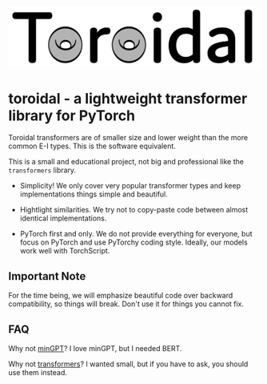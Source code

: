 ![](docs/source/_static/logo/toroidal-logo-rendered.svg)

# toroidal - a lightweight transformer library for PyTorch

Toroidal transformers are of smaller size and lower weight than the more common E-I types. This is the software equivalent.

This is a small and educational project, not big and professional like the `transformers` library.

- Simplicity! We only cover very popular transformer types and keep implementations things simple and beautiful.

- Hightlight similarities. We try not to copy-paste code between almost identical implementations.

- PyTorch first and only. We do not provide everything for everyone, but focus on PyTorch and use PyTorchy coding style. Ideally, our models work well with TorchScript.

## Important Note

For the time being, we will emphasize beautiful code over backward compatibility, so things will break. Don't use it for things you cannot fix.

## FAQ

Why not [minGPT](https://github.com/karpathy/minGPT/)? I love minGPT, but I needed BERT.

Why not [transformers](https://github.com/huggingface/transformers/)? I wanted small, but if you have to ask, you should use them instead.
